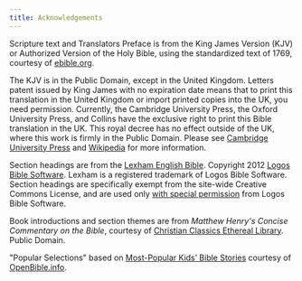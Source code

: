 ```yaml
---
title: Acknowledgements
---
```


<p>Scripture text and Translators Preface is from the King James Version (KJV)
or Authorized Version of the Holy Bible, using the standardized text of 1769,
courtesy of <a href="https://ebible.org/kjv/">ebible.org</a>.</p>

<p>The KJV is in the Public Domain, except in the United Kingdom. Letters
patent issued by King James with no expiration date means that to print this
translation in the United Kingdom or import printed copies into the UK, you
need permission. Currently, the Cambridge University Press, the Oxford
University Press, and Collins have the exclusive right to print this Bible
translation in the UK. This royal decree has no effect outside of the UK, where
this work is firmly in the Public Domain. Please see <a
href="http://www.cambridge.org/about-us/who-we-are/queens-printers-patent">Cambridge University Press</a>
and <a href="https://en.wikipedia.org/wiki/King_James_Version#Copyright_status">Wikipedia</a>
for more information.</p>

<p>Section headings are from the
<a href="http://LexhamEnglishBible.com">Lexham English Bible</a>.
Copyright 2012 <a href="http://logos.com">Logos Bible Software</a>. Lexham is a
registered trademark of Logos Bible Software. Section headings are specifically
exempt from the site-wide Creative Commons License, and are used only
<a href="http://lexhamenglishbible.com/license/">with special permission</a> from
Logos Bible Software.</p>

<p>Book introductions and section themes are from <cite>Matthew Henry's Concise
Commentary on the Bible</cite>, courtesy of
<a href="https://www.ccel.org/ccel/henry/mhcc">Christian Classics Ethereal Library</a>.
Public Domain.</p>

<p>"Popular Selections" based on <a href="https://www.openbible.info/labs/kids-bible-stories/">Most-Popular Kids’ Bible Stories</a> courtesy of <a href="https://www.openbible.info/">OpenBible.info</a>.</p>
